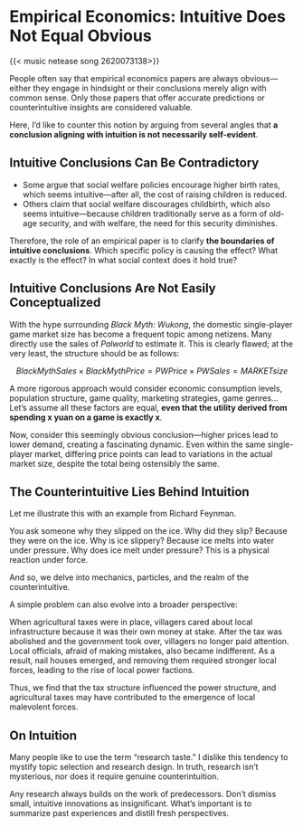 # Empirical Economics: Intuitive Does Not Equal Obvious


{{< music netease song 2620073138>}}

People often say that empirical economics papers are always obvious—either they engage in hindsight or their conclusions merely align with common sense. Only those papers that offer accurate predictions or counterintuitive insights are considered valuable.

Here, I’d like to counter this notion by arguing from several angles that **a conclusion aligning with intuition is not necessarily self-evident**.

## Intuitive Conclusions Can Be Contradictory

- Some argue that social welfare policies encourage higher birth rates, which seems intuitive—after all, the cost of raising children is reduced.
- Others claim that social welfare discourages childbirth, which also seems intuitive—because children traditionally serve as a form of old-age security, and with welfare, the need for this security diminishes.

Therefore, the role of an empirical paper is to clarify **the boundaries of intuitive conclusions**. Which specific policy is causing the effect? What exactly is the effect? In what social context does it hold true?

## Intuitive Conclusions Are Not Easily Conceptualized

With the hype surrounding _Black Myth: Wukong_, the domestic single-player game market size has become a frequent topic among netizens. Many directly use the sales of _Palworld_ to estimate it. This is clearly flawed; at the very least, the structure should be as follows:

$$Black Myth Sales×Black Myth Price=PW Price×PW Sales=MARKET  size$$

A more rigorous approach would consider economic consumption levels, population structure, game quality, marketing strategies, game genres... Let’s assume all these factors are equal, **even that the utility derived from spending x yuan on a game is exactly x**.

Now, consider this seemingly obvious conclusion—higher prices lead to lower demand, creating a fascinating dynamic. Even within the same single-player market, differing price points can lead to variations in the actual market size, despite the total being ostensibly the same.

## The Counterintuitive Lies Behind Intuition

Let me illustrate this with an example from Richard Feynman.

You ask someone why they slipped on the ice. Why did they slip? Because they were on the ice. Why is ice slippery? Because ice melts into water under pressure. Why does ice melt under pressure? This is a physical reaction under force.

And so, we delve into mechanics, particles, and the realm of the counterintuitive.

A simple problem can also evolve into a broader perspective:

When agricultural taxes were in place, villagers cared about local infrastructure because it was their own money at stake. After the tax was abolished and the government took over, villagers no longer paid attention. Local officials, afraid of making mistakes, also became indifferent. As a result, nail houses emerged, and removing them required stronger local forces, leading to the rise of local power factions.

Thus, we find that the tax structure influenced the power structure, and agricultural taxes may have contributed to the emergence of local malevolent forces.

## On Intuition

Many people like to use the term “research taste.” I dislike this tendency to mystify topic selection and research design. In truth, research isn’t mysterious, nor does it require genuine counterintuition.

Any research always builds on the work of predecessors. Don’t dismiss small, intuitive innovations as insignificant. What’s important is to summarize past experiences and distill fresh perspectives.
